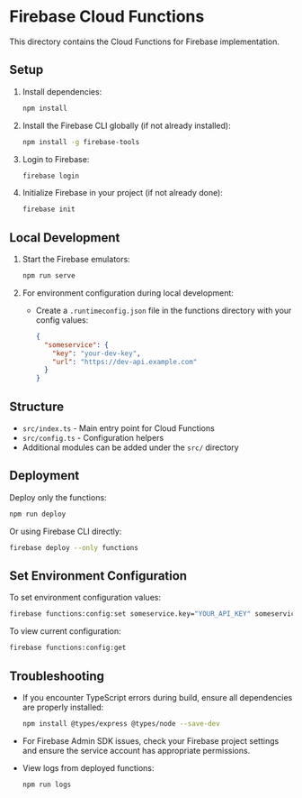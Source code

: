 # Firebase Cloud Functions

This directory contains the Cloud Functions for Firebase implementation.

## Setup

1. Install dependencies:
   ```bash
   npm install
   ```

2. Install the Firebase CLI globally (if not already installed):
   ```bash
   npm install -g firebase-tools
   ```

3. Login to Firebase:
   ```bash
   firebase login
   ```

4. Initialize Firebase in your project (if not already done):
   ```bash
   firebase init
   ```

## Local Development

1. Start the Firebase emulators:
   ```bash
   npm run serve
   ```

2. For environment configuration during local development:
   - Create a `.runtimeconfig.json` file in the functions directory with your config values:
     ```json
     {
       "someservice": {
         "key": "your-dev-key",
         "url": "https://dev-api.example.com"
       }
     }
     ```

## Structure

- `src/index.ts` - Main entry point for Cloud Functions
- `src/config.ts` - Configuration helpers
- Additional modules can be added under the `src/` directory

## Deployment

Deploy only the functions:
```bash
npm run deploy
```

Or using Firebase CLI directly:
```bash
firebase deploy --only functions
```

## Set Environment Configuration

To set environment configuration values:
```bash
firebase functions:config:set someservice.key="YOUR_API_KEY" someservice.url="https://api.example.com"
```

To view current configuration:
```bash
firebase functions:config:get
```

## Troubleshooting

- If you encounter TypeScript errors during build, ensure all dependencies are properly installed:
  ```bash
  npm install @types/express @types/node --save-dev
  ```

- For Firebase Admin SDK issues, check your Firebase project settings and ensure the service account has appropriate permissions.

- View logs from deployed functions:
  ```bash
  npm run logs
  ``` 